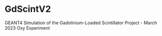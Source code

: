 # GdScintV2
GEANT4 Simulation of the Gadolinium-Loaded Scintillator Project - March 2023 Oxy Experiment 
